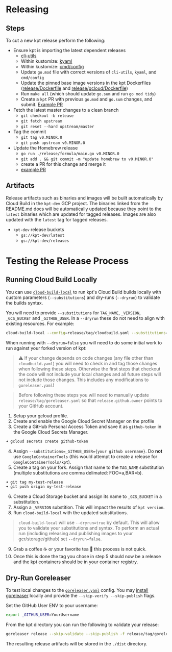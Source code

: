 # Releasing

## Steps

To cut a new kpt release perform the following:

- Ensure kpt is importing the latest dependent releases
  - [cli-utils](https://github.com/kubernetes-sigs/cli-utils/tree/master/release)
  - Within kustomize: [kyaml](https://github.com/kubernetes-sigs/kustomize/blob/master/releasing)
  - Within kustomize: [cmd/config](https://github.com/kubernetes-sigs/kustomize/blob/master/releasing)
  - Update `go.mod` file with correct versions of `cli-utils`, `kyaml`, and `cmd/config`
  - Update the pinned base image versions in the kpt Dockerfiles
  ([release/Dockerfile](./Dockerfile) and [release/gcloud/Dockerfile](./gcloud/Dockerfile))
  - Run `make all` (which should update `go.sum` and run `go mod tidy`)
  - Create a `kpt` PR with previous `go.mod` and `go.sum` changes, and submit. [Example PR](https://github.com/GoogleContainerTools/kpt/pull/594)
- Fetch the latest master changes to a clean branch
  - `git checkout -b release`
  - `git fetch upstream`
  - `git reset --hard upstream/master`
- Tag the commit
  - `git tag v0.MINOR.0`
  - `git push upstream v0.MINOR.0`
- Update the Homebrew release
  - `go run ./release/formula/main.go v0.MINOR.0`
  - `git add . && git commit -m "update homebrew to v0.MINOR.0"`
  - create a PR for this change and merge it
  - [example PR](https://github.com/GoogleContainerTools/kpt/pull/331/commits/baf33d8ed214f2c5e106ec6e963ad736e5ff4d98#diff-d69e3adb302ee3e84814136422cbf872)

## Artifacts

Release artifacts such as binaries and images will be built automatically by Cloud Build in the
`kpt-dev` GCP project.  The binaries linked from the README.md docs will be automatically updated
because they point to the `latest` binaries which are updated for tagged releases.  Images are
also updated with the `latest` tag for tagged releases.

- `kpt-dev` release buckets
  - `gs://kpt-dev/latest`
  - `gs://kpt-dev/releases`

# Testing the Release Process

## Running Cloud Build Locally

You can use [`cloud-build-local`](https://github.com/GoogleCloudPlatform/cloud-build-local)
to run kpt's Cloud Build builds locally with custom parameters (`--substitutions`)
and dry-runs (`--dryrun`) to validate the builds syntax.

You will need to provide `--substitutions` for `TAG_NAME`, `_VERSION`,
`_GCS_BUCKET` and `_GITHUB_USER`. In a `--dryrun` these do not need to align
with existing resources. For example:

```sh
cloud-build-local --config=release/tag/cloudbuild.yaml --substitutions=TAG_NAME=test,_VERSION=test,_GCS_BUCKET=test,_GITHUB_USER=test --dryrun=true .
```

When running with `--dryrun=false` you will need to do some initial work to run
against your forked version of kpt:

> ⚠️ If your change depends on code changes (any file other than `cloudbuild.yaml`)
you will need to check in and tag those changes when following these steps.
Otherwise the first steps that checkout the code will not include your local
changes and all future steps will not include those changes. This includes any
modifications to `goreleaser.yaml`!

> Before following these steps you will need to manually update
`release/tag/goreleaser.yaml` so that `release.github.owner` points to your
GitHub account.

1. Setup your gcloud profile.
2. Create and enable the Google Cloud Secret Manager on the profile
3. Create a GitHub Personal Access Token and save it as `github-token` in the
Google Cloud Secrets Manager.

```sh
➜ gcloud secrets create github-token
```

4. Assign `--substitutions=_GITHUB_USER={your github username}`. Do **not** use
`GoogleContainerTools` (this would attempt to create a release for
`GoogleContainerTools/kpt`).
5. Create a tag on your fork. Assign that name to the `TAG_NAME`
substitution (multiple substitutions are comma delimated: FOO=a,BAR=b).

```sh
➜ git tag my-test-release
➜ git push origin my-test-release
```

6. Create a Cloud Storage bucket and assign its name to `_GCS_BUCKET` in a
substitution.
7. Assign a `_VERSION` substition. This will impact the results of
`kpt version`.
8. Run `cloud-build-local` with the updated substitutions.

> `cloud-build-local` will use `--dryrun=true` by default. This will allow you
to validate your substitutions and syntax. To perform an actual run (including
releasing and publishing images to your gcr/storage/github) set
`--dryrun=false`.

9. Grab a coffee ☕ or your favorite tea 🍵 this process is not quick.
10. Once this is done the tag you chose in step 5 should now be a release and
the kpt containers should be in your container registry.

## Dry-Run Goreleaser

To test local changes to the [`goreleaser.yaml`](./tag/goreleaser.yaml) config. You may
[install goreleaser](https://goreleaser.com/install/) locally and provide the
`--skip-verify --skip-publish` flags.

Set the GitHub User ENV to your username:

```sh
export _GITHUB_USER=YourUsername
```

From the kpt directory you can run the following to validate your release:

```sh
goreleaser release --skip-validate --skip-publish -f release/tag/goreleaser.yaml
```

The resulting release artifacts will be stored in the `./dist` directory.
